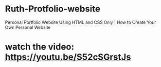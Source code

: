 # Ruth-Protfolio-website
Personal Portfolio Website Using HTML and CSS Only | How to Create Your Own Personal Website
# watch the video: https://youtu.be/S52cSGrstJs
